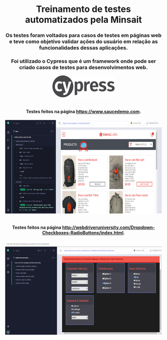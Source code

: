 <div align="center">
  
# Treinamento de testes automatizados pela Minsait
  
</div>

<div align="center">

### Os testes foram voltados para casos de testes em páginas web e teve como objetivo validar ações do usuário em relação as funcionalidades dessas aplicações.
  
### Foi utilizado o Cypress que é um framework onde pode ser criado casos de testes para desenvolvimentos web.

 <img align="center" height="70" width="200" src="/logo-cypress.png">

</div>

<div align="center"><br>

#### Testes feitos na página https://www.saucedemo.com.

  <img align="center" height="300" width="800" src="/cypress.png">
</div>

<div align="center"><br>

#### Testes feitos na página http://webdriveruniversity.com/Dropdown-Checkboxes-RadioButtons/index.html.

  <img align="center" height="300" width="800" src="/image2.png">
</div>
  
</div>
